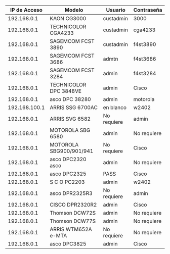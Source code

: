 | IP de Acceso   | Modelo                    | Usuario      | Contraseña |
|----------------|---------------------------|--------------|------------|
| 192.168.0.1    | KAON CG3000               | custadmin    | 3000       |
| 192.168.0.1    | TECHNICOLOR CGA4233       | custadmin    | cga4233    |
| 192.168.0.1    | SAGEMCOM FCST 3890        | custadmin    | f4st3890   |
| 192.168.0.1    | SAGEMCOM FCST 3686        | admtn        | f4st3686   |
| 192.168.0.1    | SAGEMCOM FCST 3284        | admin        | f4st3284   |
| 192.168.0.1    | TECHNICOLOR DPC 3848VE    | admin        | Cisco      |
| 192.168.0.1    | asco DPC 38280            | admin        | motorola   |
| 192.168.100.1  | ARRIS SSG 6700AC          | en blanco    | w2402      |
| 192.168.0.1    | ARRIS SVG 6582            | No requiere  | admin      |
| 192.168.0.1    | MOTOROLA SBG 6580         | admin        | No requiere |
| 192.168.0.1    | MOTOROLA SBG900/901/941   | No requiere  | Cisco      |
| 192.168.0.1    | asco DPC2320 asco         | admin        | No requiere |
| 192.168.0.1    | asco DPC2325              | PASS        | Cisco      |
| 192.168.0.1    | S C O PC2203              | admin        | w2402      |
| 192.168.0.1    | asco DPR2325R3            | No requiere  | admin      |
| 192.168.0.1    | CISCO DPR2320R2           | admin        | Cisco      |
| 192.168.0.1    | Thomson DCW72S            | admin        | No requiere |
| 192.168.0.1    | Thomson DCW77S            | admin        | No requiere |
| 192.168.0.1    | ARRIS WTM652A e-MTA       | No requiere  | No requiere |
| 192.168.0.1    | asco DPC3825              | admin        | Cisco      |